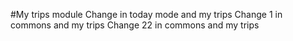 #My trips module
Change in today mode and my trips
Change 1 in commons and my trips
Change 22 in commons and my trips
